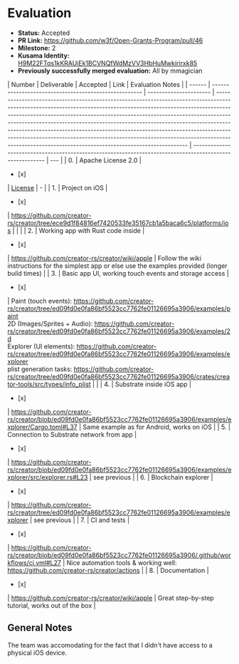 # Evaluation

- **Status:** Accepted
- **PR Link:** https://github.com/w3f/Open-Grants-Program/pull/46
- **Milestone:** 2
- **Kusama Identity:** [H9M22FTqs1kKRAUiEk1BCVNQfWdMzVV3HbHuMwkirirxk85](https://polkascan.io/pre/kusama/account/H9M22FTqs1kKRAUiEk1BCVNQfWdMzVV3HbHuMwkirirxk85)
- **Previously successfully merged evaluation:** All by mmagician

| Number | Deliverable                                           | Accepted               | Link                                                                                                                                                                                                                                                                                                                                                                                                                                                                                                                                                     | Evaluation Notes                                                                                         |
| ------ | ----------------------------------------------------- | ---------------------- | -------------------------------------------------------------------------------------------------------------------------------------------------------------------------------------------------------------------------------------------------------------------------------------------------------------------------------------------------------------------------------------------------------------------------------------------------------------------------------------------------------------------------------------------------------- | -------------------------------------------------------------------------------------------------------- | --- |
| 0.     | Apache License 2.0                                    | <ul><li>[x] </li></ul> | [License](https://github.com/creator-rs/creator/blob/master/LICENSE)                                                                                                                                                                                                                                                                                                                                                                                                                                                                                     | -                                                                                                        |
| 1.     | Project on iOS                                        | <ul><li>[x] </li></ul> | https://github.com/creator-rs/creator/tree/ece9d1f84816ef7420533fe35167cb1a5baca6c5/platforms/ios                                                                                                                                                                                                                                                                                                                                                                                                                                                        |                                                                                                          |     |
| 2.     | Working app with Rust code inside                     | <ul><li>[x] </li></ul> | https://github.com/creator-rs/creator/wiki/apple                                                                                                                                                                                                                                                                                                                                                                                                                                                                                                         | Follow the wiki instructions for the simplest app or else use the examples provided (longer build times) |
| 3.     | Basic app UI, working touch events and storage access | <ul><li>[x] </li></ul> | Paint (touch events): https://github.com/creator-rs/creator/tree/ed09fd0e0fa86bf5523cc7762fe01126695a3906/examples/paint <br> 2D (Images/Sprites + Audio): https://github.com/creator-rs/creator/tree/ed09fd0e0fa86bf5523cc7762fe01126695a3906/examples/2d <br> Explorer (UI elements): https://github.com/creator-rs/creator/tree/ed09fd0e0fa86bf5523cc7762fe01126695a3906/examples/explorer <br> plist generation tasks: https://github.com/creator-rs/creator/tree/ed09fd0e0fa86bf5523cc7762fe01126695a3906/crates/creator-tools/src/types/info_plist |                                                                                                          |
| 4.     | Substrate inside iOS app                              | <ul><li>[x] </li></ul> | https://github.com/creator-rs/creator/blob/ed09fd0e0fa86bf5523cc7762fe01126695a3906/examples/explorer/Cargo.toml#L37                                                                                                                                                                                                                                                                                                                                                                                                                                     | Same example as for Android, works on iOS                                                                |
| 5.     | Connection to Substrate network from app              | <ul><li>[x] </li></ul> | https://github.com/creator-rs/creator/blob/ed09fd0e0fa86bf5523cc7762fe01126695a3906/examples/explorer/src/explorer.rs#L23                                                                                                                                                                                                                                                                                                                                                                                                                                | see previous                                                                                             |
| 6.     | Blockchain explorer                                   | <ul><li>[x] </li></ul> | https://github.com/creator-rs/creator/tree/ed09fd0e0fa86bf5523cc7762fe01126695a3906/examples/explorer                                                                                                                                                                                                                                                                                                                                                                                                                                                    | see previous                                                                                             |
| 7.     | CI and tests                                          | <ul><li>[x] </li></ul> | https://github.com/creator-rs/creator/blob/ed09fd0e0fa86bf5523cc7762fe01126695a3906/.github/workflows/ci.yml#L27                                                                                                                                                                                                                                                                                                                                                                                                                                         | Nice automation tools & working well: https://github.com/creator-rs/creator/actions                      |
| 8.     | Documentation                                         | <ul><li>[x] </li></ul> | https://github.com/creator-rs/creator/wiki/apple                                                                                                                                                                                                                                                                                                                                                                                                                                                                                                         | Great step-by-step tutorial, works out of the box                                                        |

## General Notes

The team was accomodating for the fact that I didn't have access to a physical iOS device.
